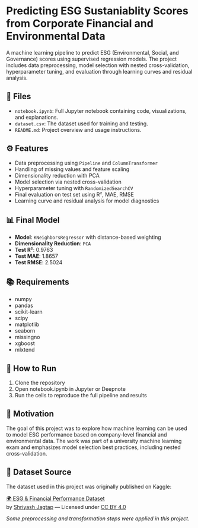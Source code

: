# Predicting ESG Sustaniablity Scores from Corporate Financial and Environmental Data

A machine learning pipeline to predict ESG (Environmental, Social, and Governance) scores using supervised regression models. The project includes data preprocessing, model selection with nested cross-validation, hyperparameter tuning, and evaluation through learning curves and residual analysis.

## 📂 Files

- `notebook.ipynb`: Full Jupyter notebook containing code, visualizations, and explanations.
- `dataset.csv`: The dataset used for training and testing.
- `README.md`: Project overview and usage instructions.

## ⚙️ Features

- Data preprocessing using `Pipeline` and `ColumnTransformer`
- Handling of missing values and feature scaling
- Dimensionality reduction with PCA
- Model selection via nested cross-validation
- Hyperparameter tuning with `RandomizedSearchCV`
- Final evaluation on test set using R², MAE, RMSE
- Learning curve and residual analysis for model diagnostics

## 📊 Final Model

- **Model**: `KNeighborsRegressor` with distance-based weighting  
- **Dimensionality Reduction**: `PCA`
- **Test R²**: 0.9763  
- **Test MAE**: 1.8657  
- **Test RMSE**: 2.5024

## 📚 Requirements

- numpy
- pandas
- scikit-learn
- scipy
- matplotlib
- seaborn
- missingno
- xgboost
- mlxtend

## 🚀 How to Run

1. Clone the repository
2. Open notebook.ipynb in Jupyter or Deepnote
3. Run the cells to reproduce the full pipeline and results

## 🧠 Motivation

The goal of this project was to explore how machine learning can be used to model ESG performance based on company-level financial and environmental data. The work was part of a university machine learning exam and emphasizes model selection best practices, including nested cross-validation.

## 📁 Dataset Source

The dataset used in this project was originally published on Kaggle:

[🌍 ESG & Financial Performance Dataset](https://www.kaggle.com/datasets/shriyashjagtap/esg-and-financial-performance-dataset)  
by [Shriyash Jagtap](https://www.kaggle.com/shriyashjagtap) — Licensed under [CC BY 4.0](https://creativecommons.org/licenses/by/4.0/)

*Some preprocessing and transformation steps were applied in this project.*
